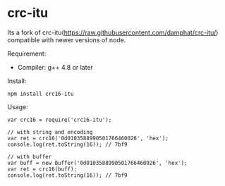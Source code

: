 crc-itu
=======
Its a fork of crc-itu(https://raw.githubusercontent.com/damphat/crc-itu/) compatible with newer versions of node.

Requirement:
- Compiler: g++ 4.8 or later

Install:

```
npm install crc16-itu
```

Usage:

```
var crc16 = require('crc16-itu');

// with string and encoding
var ret = crc16('0d0103588990501766460026', 'hex');
console.log(ret.toString(16)); // 7bf9

// with buffer
var buff = new Buffer('0d0103588990501766460026', 'hex');
var ret = crc16(buff);
console.log(ret.toString(16)); // 7bf9
